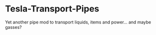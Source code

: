 # Tesla-Transport-Pipes
Yet another pipe mod to transport liquids, items and power... and maybe gasses?
